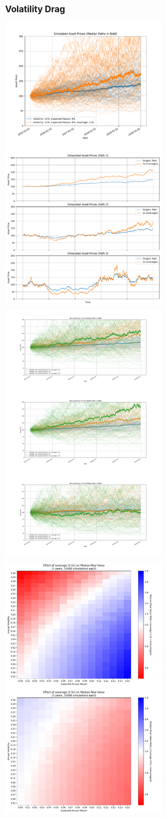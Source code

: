 # Volatility Drag


![](docs/2x_leveraged_path_sp500_small.png)
![](docs/path_dependence.png)

![](docs/leveraged_paths_sp500.png)
![](docs/leveraged_paths_high_optimum.png)
![](docs/leveraged_paths_low_optimum.png)

![](docs/2_leverage_heatmap.png)
![](docs/05_leverage_heatmap.png)
